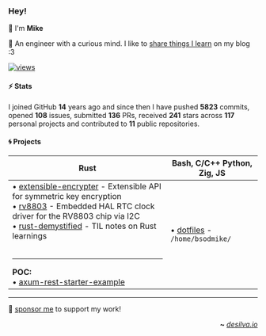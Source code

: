 ### Hey!

👋 I'm **Mike**

🦀 An engineer with a curious mind. I like to [share things I learn](https://desilva.io/) on my blog :3

[![views](https://komarev.com/ghpvc/?username=bsodmike&style=flat&color=313131&label=views&abbreviated=true)](https://github.com/bsodmike)

#### ⚡ Stats

I joined GitHub **14** years ago and since then I have pushed **5823** commits, opened **108** issues, submitted **136** PRs, received **241** stars across **117** personal projects and contributed to **11** public repositories.

#### 🌀 Projects

| **Rust**                                                                                                                                                                                                                                                                                                                                                                                                                                                       | **Bash**, **C/C++** **Python**, **Zig**, **JS**                        |
| -------------------------------------------------------------------------------------------------------------------------------------------------------------------------------------------------------------------------------------------------------------------------------------------------------------------------------------------------------------------------------------------------------------------------------------------------------------- | ---------------------------------------------------------------------- |
| • [extensible-encrypter](https://github.com/bsodmike/extensible-encrypter-rs) - Extensible API for symmetric key encryption<br>• [rv8803](https://github.com/bsodmike/rv8803-rs) - Embedded HAL RTC clock driver for the RV8803 chip via I2C <br>• [rust-demystified](https://github.com/bsodmike/rust-demystified) - TIL notes on Rust learnings <br><br><hr>**POC:**<br>• [axum-rest-starter-example](https://github.com/bsodmike/axum-rest-starter-example) | • [dotfiles](https://github.com/bsodmike/dotfiles) - `/home/bsodmike/` |

---

💖 [sponsor me](https://github.com/sponsors/bsodmike) to support my work!

<div align="right">

**~** [_desilva.io_](https://desilva.io/)

</div>
